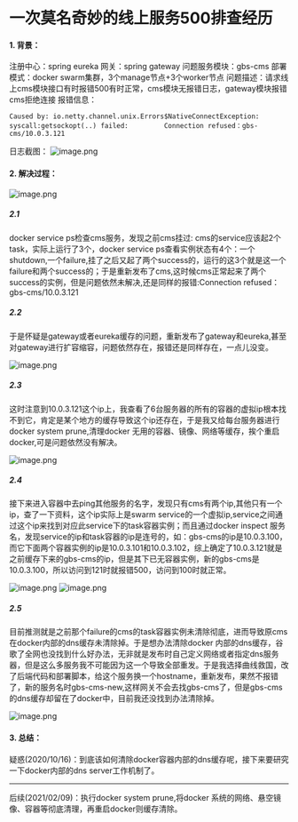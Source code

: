 # 一次莫名奇妙的线上服务500排查经历


#### 1. 背景：
注册中心：spring eureka
网关：spring gateway
问题服务模块：gbs-cms
部署模式：docker swarm集群，3个manage节点+3个worker节点
问题描述：请求线上cms模块接口有时报错500有时正常，cms模块无报错日志，gateway模块报错cms拒绝连接
报错信息：  
```
Caused by: io.netty.channel.unix.Errors$NativeConnectException: syscall:getsockopt(..) failed:         Connection refused：gbs-cms/10.0.3.121
```
日志截图：
![image.png](https://cdn.nlark.com/yuque/0/2020/png/1318615/1602577986204-ab4e76ae-13c3-44cb-883f-e8ef706b4ab5.png#align=left&display=inline&height=173&margin=%5Bobject%20Object%5D&name=image.png&originHeight=345&originWidth=1802&size=84800&status=done&style=none&width=901)
#### 2. 解决过程：
![image.png](https://cdn.nlark.com/yuque/0/2020/png/1318615/1602578111481-d562314a-f654-4e0e-8859-cb62a8fe4d86.png#align=left&display=inline&height=105&margin=%5Bobject%20Object%5D&name=image.png&originHeight=210&originWidth=1750&size=28273&status=done&style=none&width=875)

##### 2.1 
docker service ps检查cms服务，发现之前cms挂过: cms的service应该起2个task，实际上运行了3个，docker service ps查看实例状态有4个：一个shutdown,一个failure,挂了之后又起了两个success的，运行的这3个就是这一个failure和两个success的；于是重新发布了cms,这时候cms正常起来了两个success的实例，但是问题依然未解决,还是同样的报错:Connection refused：gbs-cms/10.0.3.121  

##### 2.2
于是怀疑是gateway或者eureka缓存的问题，重新发布了gateway和eureka,甚至对gateway进行扩容缩容，问题依然存在，报错还是同样存在，一点儿没变。

![image.png](https://cdn.nlark.com/yuque/0/2020/png/1318615/1602577649387-518bc53a-58ea-4971-8f41-03fb274f5f2b.png#align=left&display=inline&height=60&margin=%5Bobject%20Object%5D&name=image.png&originHeight=119&originWidth=922&size=92583&status=done&style=none&width=461)

##### 2.3
这时注意到10.0.3.121这个ip上，我查看了6台服务器的所有的容器的虚拟ip根本找不到它，肯定是某个地方的缓存导致这个ip还存在，于是我又给每台服务器进行docker system prune,清理docker 无用的容器、镜像、网络等缓存，挨个重启docker,可是问题依然没有解决。

![image.png](https://cdn.nlark.com/yuque/0/2020/png/1318615/1602813460798-c4f13079-cfc5-420d-a33a-6952e33e41a7.png#align=left&display=inline&height=60&margin=%5Bobject%20Object%5D&name=image.png&originHeight=120&originWidth=728&size=123766&status=done&style=none&width=364)

##### 2.4
接下来进入容器中去ping其他服务的名字，发现只有cms有两个ip,其他只有一个ip，查了一下资料，这个ip实际上是swarm service的一个虚拟ip,service之间通过这个ip来找到对应此service下的task容器实例；而且通过docker inspect 服务名，发现service的ip和task容器的ip是连号的，如：gbs-cms的ip是10.0.3.100，而它下面两个容器实例的ip是10.0.3.101和10.0.3.102，综上确定了10.0.3.121就是之前缓存下来的gbs-cms的ip，但是其下已无容器实例，新的gbs-cms是10.0.3.100，所以访问到121时就报错500，访问到100时就正常。

![image.png](https://cdn.nlark.com/yuque/0/2020/png/1318615/1602813809933-775d2afb-071a-427b-9534-29fd396d579a.png#align=left&display=inline&height=184&margin=%5Bobject%20Object%5D&name=image.png&originHeight=367&originWidth=641&size=325242&status=done&style=none&width=320.5)
![image.png](https://cdn.nlark.com/yuque/0/2020/png/1318615/1602813729150-cbc1b9ef-6ec9-493e-8ef7-5cef67a83e2a.png#align=left&display=inline&height=129&margin=%5Bobject%20Object%5D&name=image.png&originHeight=257&originWidth=618&size=154365&status=done&style=none&width=309)

##### 2.5
目前推测就是之前那个failure的cms的task容器实例未清除彻底，进而导致原cms在docker内部的dns缓存未清除掉。于是想办法清除docker 内部的dns缓存，谷歌了全网也没找到什么好办法，无非就是发布时自己定义网络或者指定dns服务器，但是这么多服务我不可能因为这一个导致全部重发。于是我选择曲线救国，改了后端代码和部署脚本，给这个服务换一个hostname，重新发布，果然不报错了，新的服务名时gbs-cms-new,这样网关不会去找gbs-cms了，但是gbs-cms 的dns缓存却留在了docker中，目前我还没找到办法清除掉。

![image.png](https://cdn.nlark.com/yuque/0/2020/png/1318615/1602813748363-d414db12-7d48-43ba-8252-a27b5d6373d4.png#align=left&display=inline&height=222&margin=%5Bobject%20Object%5D&name=image.png&originHeight=443&originWidth=901&size=406911&status=done&style=none&width=450.5)


#### 3. 总结：  
疑惑(2020/10/16)：到底该如何清除docker容器内部的dns缓存呢，接下来要研究一下docker内部的dns server工作机制了。  

---
后续(2021/02/09)：执行docker system prune,将docker 系统的网络、悬空镜像、容器等彻底清理，再重启docker则缓存清除。


